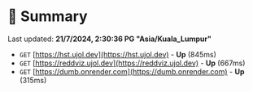 # 📖 Summary
Last updated: **21/7/2024, 2:30:36 PG "Asia/Kuala_Lumpur"**

- `GET` [https://hst.ujol.dev](https://hst.ujol.dev) - **Up** (845ms)
- `GET` [https://reddviz.ujol.dev](https://reddviz.ujol.dev) - **Up** (667ms)
- `GET` [https://dumb.onrender.com](https://dumb.onrender.com) - **Up** (315ms)
